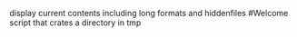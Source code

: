 display current contents including long formats and hiddenfiles
#Welcome script that crates a directory in tmp
